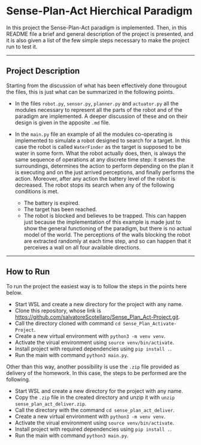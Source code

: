 # Sense-Plan-Act Hierchical Paradigm
In this project the Sense-Plan-Act paradigm is implemented. Then, in this README file a brief and general description of the project is presented, and it is also given a list of the few simple steps necessary to make the project run to test it. 

---

## Project Description
Starting from the discussion of what has been effectively done througout the files, this is just what can be summarized in the following points.

- In the files `robot.py`, `sensor.py`, `planner.py` and `actuator.py` all the modules necessary to represent all the parts of the robot and of the paradigm are implemented. A deeper discussion of these and on their design is given in the apposite `.md` file.

- In the `main.py` file an example of all the modules co-operating is implemented to simulate a robot designed to search for a target. In this case the robot is called `WaterFinder` as the target is supposed to be water in some form. What the robot actually does, then, is always the same sequence of operations at any discrete time step: it senses the surroundings, determines the action to perform depending on the plan it is executing and on the just arrived perceptions, and finally performs the action. Moreover, after any action the battery level of the robot is decreased. The robot stops its search when any of the following conditions is met.
    - The battery is expired.
    - The target has been reached.
    - The robot is blocked and believes to be trapped. This can happen just because the implementation of this example is made just to show the general functioning of the paradigm, but there is no actual model of the world. The perceptions of the walls blocking the robot are extracted randomly at each time step, and so can happen that it perceives a wall on all four available directions. 

---

## How to Run
To run the project the easiest way is to follow the steps in the points here below.

- Start WSL and create a new directory for the project with any name.
- Clone this repository, whose link is https://github.com/salvatoreScotellaro/Sense_Plan_Act-Project.git.
- Call the directory cloned with command `cd Sense_Plan_Activate-Project`.
- Create a new virtual environment with `python3 -m venv venv`.
- Activate the virual environment using `source venv/bin/activate`.
- Install project with required dependencies using `pip install .`.
- Run the main with command `python3 main.py`.

Other than this way, another possibility is use the `.zip` file provided as delivery of the homework. In this case, the steps to be performed are the following.

- Start WSL and create a new directory for the project with any name.
- Copy the `.zip` file in the created directory and unzip it with `unzip sense_plan_act_deliver.zip`.
- Call the directory with the command `cd sense_plan_act_deliver`.
- Create a new virtual environment with `python3 -m venv venv`.
- Activate the virual environment using `source venv/bin/activate`.
- Install project with required dependencies using `pip install .`.
- Run the main with command `python3 main.py`.
